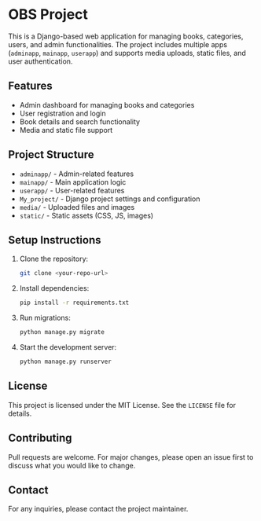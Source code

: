 # OBS Project

This is a Django-based web application for managing books, categories, users, and admin functionalities. The project includes multiple apps (`adminapp`, `mainapp`, `userapp`) and supports media uploads, static files, and user authentication.

## Features
- Admin dashboard for managing books and categories
- User registration and login
- Book details and search functionality
- Media and static file support

## Project Structure
- `adminapp/` - Admin-related features
- `mainapp/` - Main application logic
- `userapp/` - User-related features
- `My_project/` - Django project settings and configuration
- `media/` - Uploaded files and images
- `static/` - Static assets (CSS, JS, images)

## Setup Instructions
1. Clone the repository:
   ```sh
   git clone <your-repo-url>
   ```
2. Install dependencies:
   ```sh
   pip install -r requirements.txt
   ```
3. Run migrations:
   ```sh
   python manage.py migrate
   ```
4. Start the development server:
   ```sh
   python manage.py runserver
   ```

## License
This project is licensed under the MIT License. See the `LICENSE` file for details.

## Contributing
Pull requests are welcome. For major changes, please open an issue first to discuss what you would like to change.

## Contact
For any inquiries, please contact the project maintainer.

